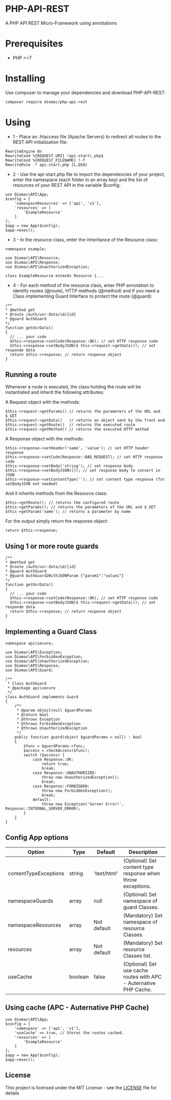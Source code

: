 PHP-API-REST
============
A PHP API REST Micro-Framework using annotations

Prerequisites
=============

* PHP >=7

Installing
==========
Use composer to manage your dependencies and download PHP-API-REST:

```bash
composer require diomac/php-api-rest
```
Using
=====
* 1 - Place an .htaccess file (Apache Servers) to redirect all routes to the REST API initialization file:
```
RewriteEngine On
RewriteCond %{REQUEST_URI} !api-start\.php$
RewriteCond %{REQUEST_FILENAME} !-f
RewriteRule .* api-start.php [L,QSA]
```

* 2 - Use the api-start.php file to import the dependencies of your project, enter the namespace (each folder in an array key) and the list of resources of your REST API in the variable $config:
```
use Diomac\API\App;
$config = [
    'namespaceResources' => ['api', 'v1'],
    'resources' => [
        'ExampleResource'
    ]
];
$app = new App($config);
$app->exec();
```

* 3 - In the resource class, enter the inheritance of the Resource class:
```
namespace example;

use Diomac\API\Resource;
use Diomac\API\Response;
use Diomac\API\UnauthorizedException;

class ExampleResource extends Resource {...
```

* 4 - For each method of the resource class, enter PHP annotation to identify routes (@route), HTTP methods (@method) and if you need a Class implementing Guard Interface to protect the route (@guard):
```
/**
* @method get
* @route /auth/usr-data/id/{id}
* @guard AuthGuard
*/
function getUsrData()
{
  // ... your code
  $this->response->setCode(Response::OK); // set HTTP response code
  $this->response->setBodyJSON($ this->request->getData()); // set responde data
  return $this->response; // return response object
}
```
## Running a route

Whenever a route is executed, the class holding the route will be instantiated and inherit the following attributes:

A Request object with the methods:
```
$this->request->getParams() // returns the parameters of the URL and $_GET
$this->request->getData()   // returns an object sent by the front end
$this->request->getRoute()  // returns the executed route
$this->request->getMethod() // returns the executed HTTP method
```
A Response object with the methods:
```
$this->response->setHeader('name', 'value'); // set HTTP header response
$this->response->setCode(Response::BAD_REQUEST); // set HTTP response code
$this->response->setBody('string'); // set response body
$this->response->setBodyJSON([]); // set response body to convert in JSON
$this->response->setContentType(''); // set content type response (for setBodyJSON not needed)
```
And it inherits methods from the Resource class:
```
$this->getRoute(); // returns the configured route
$this->getParams(); // returns the parameters of the URL and $_GET
$this->getParam('name'); // returns a parameter by name
```
For the output simply return the response object:
```
return $this->response;
```
## Using 1 or more route guards
```
/**
* @method get
* @route /auth/usr-data/id/{id}
* @guard AuthGuard
* @guard AuthGuard2WithJSONParam {"param1":"value1"}
*/
function getUsrData()
{
  // ... your code
  $this->response->setCode(Response::OK); // set HTTP response code
  $this->response->setBodyJSON($ this->request->getData()); // set responde data
  return $this->response; // return response object
}
```
## Implementing a Guard Class
```
namespace api\secure;

use Diomac\API\Exception;
use Diomac\API\ForbiddenException;
use Diomac\API\UnauthorizedException;
use Diomac\API\Response;
use Diomac\API\Guard;

/**
 * Class AuthGuard
 * @package api\secure
 */
class AuthGuard implements Guard
{
    /**
     * @param object|null $guardParams
     * @return bool
     * @throws Exception
     * @throws ForbiddenException
     * @throws UnauthorizedException
     */
    public function guard(object $guardParams = null) : bool
    {
        $func = $guardParams->func;
        $access = checkAccess($func);
        switch ($access) {
            case Response::OK:
                return true;
                break;
            case Response::UNAUTHORIZED:                
                throw new UnauthorizedException();
                break;
            case Response::FORBIDDEN:                
                throw new ForbiddenException();
                break;
            default:               
                throw new Exception('Server Error!', Response::INTERNAL_SERVER_ERROR);
        }
    }
}
```
## Config App options
|Option|Type|Default|Description|
|------|----|-------|-----------|
|contentTypeExceptions|string|'text/html'|(Optional) Set content type response when throw exceptions.|
|namespaceGuards|array|null|(Optional) Set namespace of guard Classes.|
|namespaceResources|array|Not default|(Mandatory) Set namespace of resource Classes.|
|resources|array|Not default|(Mandatory) Set resource Classes list.|
|useCache|boolean|false|(Optional) Set use cache routes with APC -  Auternative PHP Cache.|
## Using cache (APC - Auternative PHP Cache)
```
use Diomac\API\App;
$config = [
    'namespace' => ['api', 'v1'],
    'useCache' => true, // Stores the routes cached.
    'resources' => [
        'ExampleResource'
    ]
];
$app = new App($config);
$app->exec();
```
## License

This project is licensed under the MIT License - see the [LICENSE](LICENSE) file for details

        

